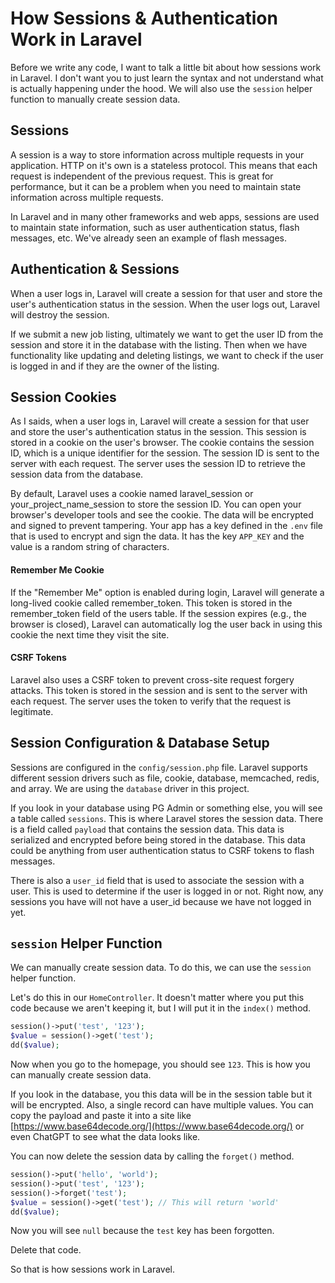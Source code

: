 # How Sessions & Authentication Work in Laravel

Before we write any code, I want to talk a little bit about how sessions work in Laravel. I don't want you to just learn the syntax and not understand what is actually happening under the hood. We will also use the `session` helper function to manually create session data.

## Sessions

A session is a way to store information across multiple requests in your application. HTTP on it's own is a stateless protocol. This means that each request is independent of the previous request. This is great for performance, but it can be a problem when you need to maintain state information across multiple requests.

In Laravel and in many other frameworks and web apps, sessions are used to maintain state information, such as user authentication status, flash messages, etc. We've already seen an example of flash messages.

## Authentication & Sessions

When a user logs in, Laravel will create a session for that user and store the user's authentication status in the session. When the user logs out, Laravel will destroy the session.

If we submit a new job listing, ultimately we want to get the user ID from the session and store it in the database with the listing. Then when we have functionality like updating and deleting listings, we want to check if the user is logged in and if they are the owner of the listing.

## Session Cookies

As I saids, when a user logs in, Laravel will create a session for that user and store the user's authentication status in the session. This session is stored in a cookie on the user's browser. The cookie contains the session ID, which is a unique identifier for the session. The session ID is sent to the server with each request. The server uses the session ID to retrieve the session data from the database.

By default, Laravel uses a cookie named laravel_session or your_project_name_session to store the session ID. You can open your browser's developer tools and see the cookie. The data will be encrypted and signed to prevent tampering. Your app has a key defined in the `.env` file that is used to encrypt and sign the data. It has the key `APP_KEY` and the value is a random string of characters.

#### Remember Me Cookie

If the "Remember Me" option is enabled during login, Laravel will generate a long-lived cookie called remember_token. This token is stored in the remember_token field of the users table. If the session expires (e.g., the browser is closed), Laravel can automatically log the user back in using this cookie the next time they visit the site.

#### CSRF Tokens

Laravel also uses a CSRF token to prevent cross-site request forgery attacks. This token is stored in the session and is sent to the server with each request. The server uses the token to verify that the request is legitimate.

## Session Configuration & Database Setup

Sessions are configured in the `config/session.php` file. Laravel supports different session drivers such as file, cookie, database, memcached, redis, and array. We are using the `database` driver in this project.

If you look in your database using PG Admin or something else, you will see a table called `sessions`. This is where Laravel stores the session data. There is a field called `payload` that contains the session data. This data is serialized and encrypted before being stored in the database. This data could be anything from user authentication status to CSRF tokens to flash messages.

There is also a `user_id` field that is used to associate the session with a user. This is used to determine if the user is logged in or not. Right now, any sessions you have will not have a user_id because we have not logged in yet.

## `session` Helper Function

We can manually create session data. To do this, we can use the `session` helper function.

Let's do this in our `HomeController`. It doesn't matter where you put this code because we aren't keeping it, but I will put it in the `index()` method.

```php
session()->put('test', '123');
$value = session()->get('test');
dd($value);
```

Now when you go to the homepage, you should see `123`. This is how you can manually create session data.

If you look in the database, you this data will be in the session table but it will be encrypted. Also, a single record can have multiple values. You can copy the payload and paste it into a site like [https://www.base64decode.org/](https://www.base64decode.org/) or even ChatGPT to see what the data looks like.

You can now delete the session data by calling the `forget()` method.

```php
session()->put('hello', 'world');
session()->put('test', '123');
session()->forget('test');
$value = session()->get('test'); // This will return 'world'
dd($value);
```

Now you will see `null` because the `test` key has been forgotten.

Delete that code.

So that is how sessions work in Laravel.
